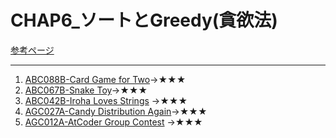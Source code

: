 # CHAP6_ソートとGreedy(貪欲法)

[参考ページ](https://tinyurl.com/y7zw86pt)

---

1. [ABC088B-Card Game for Two](https://atcoder.jp/contests/abc088/tasks/abc088_b)→★★★
1. [ABC067B-Snake Toy](https://atcoder.jp/contests/abc067/tasks/abc067_b)→★★★
1. [ABC042B-Iroha Loves Strings](https://atcoder.jp/contests/abc042/tasks/abc042_b)
→★★★
1. [AGC027A-Candy Distribution Again](https://atcoder.jp/contests/agc027/tasks/agc027_a)→★★★
1. [AGC012A-AtCoder Group Contest](https://atcoder.jp/contests/agc012/tasks/agc012_a)
→★★★